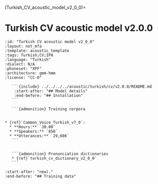 
(Turkish_CV_acoustic_model_v2_0_0)=
# Turkish CV acoustic model v2.0.0

``````{acoustic} Turkish CV acoustic model v2.0.0
:id: "Turkish CV acoustic model v2_0_0"
:layout: not_mfa
:template: acoustic_template
:tags: Turkish;CV;IPA
:language: "Turkish"
:dialect: N/A
:phoneset: "XPF"
:architecture: gmm-hmm
:license: "CC-0"

   ```{include} ../../../../acoustic/turkish/cv/v2.0.0/README.md
    :start-after: "## Model details"
    :end-before: "## Installation"
   ```

   ```{admonition} Training corpora


* {ref}`Common_Voice_Turkish_v7_0`:
  * **Hours:** `30.00`
  * **Speakers:** `850`
  * **Utterances:** `29,606`
   ```


   ```{admonition} Pronunciation dictionaries
   * {ref}`turkish_cv_dictionary_v2_0_0`
   ```
``````

```{include} ../../../../acoustic/turkish/cv/v2.0.0/README.md
:start-after: "new)."
:end-before: "## Training data"
```
